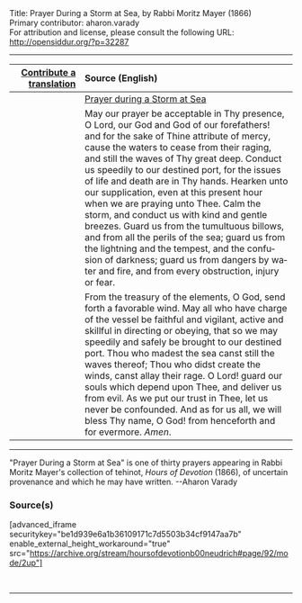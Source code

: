 <html>
<head></head>
<body>
Title: Prayer During a Storm at Sea, by Rabbi Moritz Mayer (1866)<br />
Primary contributor: aharon.varady<br />
For attribution and license, please consult the following URL: <a href="http://opensiddur.org/?p=32287">http://opensiddur.org/?p=32287</a>
<p />
<hr />

<table style="margin-left: auto;margin-right: auto;" class="draggable">
<thead><tr><th id="x" style="text-align: right;"><a href="/contributing/upload/">Contribute a translation</a></th><th style="text-align: left;">Source (English)</th></tr></thead>
<tbody>
<tr><td style="vertical-align:top;" width="25%">
<div class="liturgy" lang="he">

</span></div></td>
 
<td style="vertical-align:top;">
<div class="english" lang="en">
<u>Prayer during a Storm at Sea</u>
</div></td></tr>


<tr><td style="vertical-align:top;">
<div class="liturgy" lang="he">

</span></div></td>
 
<td style="vertical-align:top;">
<div class="english" lang="en">
May our prayer be acceptable in Thy presence, O Lord, our God and God of our forefathers! and for the sake of Thine attribute of mercy, cause the waters to cease from their raging, and still the waves of Thy great deep. Conduct us speedily to our destined port, for the issues of life and death are in Thy hands. Hearken unto our supplication, even at this present hour when we are praying unto Thee. Calm the storm, and conduct us with kind and gentle breezes. Guard us from the tumultuous billows, and from all the perils of the sea; guard us from the lightning and the tempest, and the confusion of darkness; guard us from dangers by water and fire, and from every obstruction, injury or fear.
</div></td></tr>


<tr><td style="vertical-align:top;">
<div class="liturgy" lang="he">

</span></div></td>
 
<td style="vertical-align:top;">
<div class="english" lang="en">
From the treasury of the elements, O God, send forth a favorable wind. May all who have charge of the vessel be faithful and vigilant, active and skillful in directing or obeying, that so we may speedily and safely be brought to our destined port. Thou who madest the sea canst still the waves thereof; Thou who didst create the winds, canst allay their rage. O Lord! guard our souls which depend upon Thee, and deliver us from evil. As we put our trust in Thee, let us never be confounded. And as for us all, we will bless Thy name, O God! from henceforth and for evermore. <em>Amen</em>.
</div></td></tr>
</tbody></table>

<hr />

"Prayer During a Storm at Sea" is one of thirty prayers appearing in Rabbi Moritz Mayer's collection of tehinot, <em>Hours of Devotion</em> (1866), of uncertain provenance and which he may have written. --Aharon Varady

<h3>Source(s)</h3>

[advanced_iframe securitykey="be1d939e6a1b36109171c7d5503b34cf9147aa7b" enable_external_height_workaround="true" src="https://archive.org/stream/hoursofdevotionb00neudrich#page/92/mode/2up"]

&nbsp;

<hr />

&nbsp;
</body>
</html>